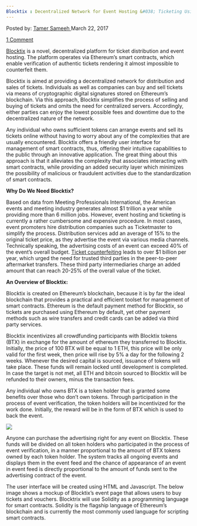 ```yaml
---
Blocktix : Decentralized Network for Event Hosting &#038; Ticketing Using Ethereum&#8217;s Blockchain
---
```

<article class="post-listing post-18740 post type-post status-publish format-standard has-post-thumbnail hentry 
tag-blockchain tag-blocktix tag-decentralized tag-ethereums tag-event tag-hosting tag-network tag-ticketing">
<div class="post-inner">
<span>Posted by: <a href="https://www.deepdotweb.com/author/tamersameeh/" title="">Tamer Sameeh </a></span>
<span>March 22, 2017</span>

<span><a href="https://www.deepdotweb.com/2017/03/22/blocktix-decentralized-network-event-hosting-ticketing-using-ethereums-blockchain/#comments">1 Comment</a></span>


<p><a href="https://blocktix.io/public/doc/blocktix-wp-draft.pdf">Blocktix</a> is a novel, decentralized platform for ticket distribution and event hosting. The platform operates via Ethereum&#8217;s smart contracts, which enable verification of authentic tickets rendering it almost impossible to counterfeit them.</p>
<p>Blocktix is aimed at providing a decentralized network for distribution and sales of tickets. Individuals as well as companies can buy and sell tickets via means of cryptographic digital signatures stored on Ethereum&#8217;s blockchain. Via this approach, Blocktix simplifies the process of selling and buying of tickets and omits the need for centralized servers. Accordingly, either parties can enjoy the lowest possible fees and downtime due to the decentralized nature of the network.</p>
<p>Any individual who owns sufficient tokens can arrange events and sell its tickets online without having to worry about any of the complexities that are usually encountered. Blocktix offers a friendly user interface for management of smart contracts, thus, offering their intuitive capabilities to the public through an innovative application. The great thing about this approach is that it alleviates the complexity that associates interacting with smart contracts, while providing an added security layer which minimizes the possibility of malicious or fraudulent activities due to the standardization of smart contracts.</p>
<p><strong>Why Do We Need Blocktix?</strong></p>
<p>Based on data from Meeting Professionals International, the American events and meeting industry generates almost $1 trillion a year while providing more than 6 million jobs. However, event hosting and ticketing is currently a rather cumbersome and expensive procedure. In most cases, event promoters hire distribution companies such as Ticketmaster to simplify the process. Distribution services add an average of 15% to the original ticket price, as they advertise the event via various media channels. Technically speaking, the advertising costs of an event can exceed 40% of the event&#8217;s overall budget. <a href="https://www.deepdotweb.com/2016/10/31/carders-buy-sell-train-tickets-germany/">Ticket counterfeiting</a> leads to over $1 billion per year, which urged the need for trusted third parties in the peer-to-peer aftermarket transfers. These third party intermediaries charge an added amount that can reach 20-25% of the overall value of the ticket.</p>
<p><strong>An Overview of Blocktix:</strong></p>
<p>Blocktix is created on Ethereum&#8217;s blockchain, because it is by far the ideal blockchain that provides a practical and efficient toolset for management of smart contracts. Ethereum is the default payment method for Blocktix, so tickets are purchased using Ethereum by default, yet other payment methods such as wire transfers and credit cards can be added via third party services.</p>
<p>Blocktix incentivizes all crowdfunding participants with Blocktix tokens (BTX) in exchange for the amount of ethereum they transferred to Blocktix. Initially, the price of 100 BTX will be equal to 1 ETH, this price will be only valid for the first week, then price will rise by 5% a day for the following 2 weeks. Whenever the desired capital is sourced, issuance of tokens will take place. These funds will remain locked until development is completed. In case the target is not met, all ETH and bitcoin sourced to Blocktix will be refunded to their owners, minus the transaction fees.</p>
<p>Any individual who owns BTX is a token holder that is granted some benefits over those who don&#8217;t own tokens. Through participation in the process of event verification, the token holders will be incentivized for the work done. Initially, the reward will be in the form of BTX which is used to back the event.</p>
<p><img class="wp-image-18744 aligncenter" src="https://www.deepdotweb.com/wp-content/uploads/2017/03/word-image-49.png" srcset="https://www.deepdotweb.com/wp-content/uploads/2017/03/word-image-49.png 586w, https://www.deepdotweb.com/wp-content/uploads/2017/03/word-image-49-300x258.png 300w" sizes="(max-width: 586px) 100vw, 586px"/></p>
<p>Anyone can purchase the advertising right for any event on Blocktix. These funds will be divided on all token holders who participated in the process of event verification, in a manner proportional to the amount of BTX tokens owned by each token holder. The system tracks all ongoing events and displays them in the event feed and the chance of appearance of an event in event feed is directly proportional to the amount of funds sent to the advertising contract of the event.</p>
<p>The user interface will be created using HTML and Javascript. The below image shows a mockup of Blocktix&#8217;s event page that allows users to buy tickets and vouchers. Blocktrix will use Solidity as a programming language for smart contracts. Solidity is the flagship language of Ethereum&#8217;s blockchain and is currently the most commonly used language for scripting smart contracts.</p>
</div>
<span style="display:none"><a href="https://www.deepdotweb.com/tag/blockchain/" rel="tag">blockchain</a> <a href="https://www.deepdotweb.com/tag/blocktix/" rel="tag">blocktix</a> <a href="https://www.deepdotweb.com/tag/decentralized/" rel="tag">decentralized</a> <a href="https://www.deepdotweb.com/tag/ethereums/" rel="tag">ethereums</a> <a href="https://www.deepdotweb.com/tag/event/" rel="tag">event</a> <a href="https://www.deepdotweb.com/tag/hosting/" rel="tag">hosting</a> <a href="https://www.deepdotweb.com/tag/network/" rel="tag">network</a> <a href="https://www.deepdotweb.com/tag/ticketing/" rel="tag">ticketing</a></span> <span style="display:none" class="updated">2017-03-22</span>
<div style="display:none" class="vcard author" itemprop="author" itemscope itemtype="http://schema.org/Person"><strong class="fn" itemprop="name"><a href="https://www.deepdotweb.com/author/tamersameeh/" title="Posts by Tamer Sameeh" rel="author">Tamer Sameeh</a></strong></div>
</div>
</article>

